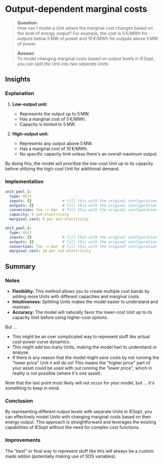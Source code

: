 # Output-dependent marginal costs

> **Question:**  
> How can I model a Unit where the marginal cost changes based on the level of energy output? For example, the cost is 5 €/MWh for outputs below 5 MW of power and 10 €/MWh for outputs above 5 MW of power.

> **Answer:**  
> To model changing marginal costs based on output levels in IESopt, you can split the Unit into two separate Units:

## Insights

### Explanation

1. **Low-output unit:**
   - Represents the output up to 5 MW.
   - Has a marginal cost of 5 €/MWh.
   - Capacity is limited to 5 MW.

2. **High-output unit:**
   - Represents any output above 5 MW.
   - Has a marginal cost of 10 €/MWh.
   - No specific capacity limit unless there's an overall maximum output.

By doing this, the model will prioritize the low-cost Unit up to its capacity before utilizing the high-cost Unit for additional demand.

### Implementation

```yaml
unit_pool_1:
  type: Unit
  inputs: {}              # fill this with the original configuration
  outputs: {}             # fill this with the original configuration
  conversion: foo -> bar  # fill this with the original configuration
  capacity: 5 out:electricity
  marginal_cost: 5 per out:electricity

unit_pool_2:
  type: Unit
  inputs: {}              # fill this with the original configuration
  outputs: {}             # fill this with the original configuration
  conversion: foo -> bar  # fill this with the original configuration
  marginal_cost: 10 per out:electricity
```

## Summary

### Notes

- **Flexibility:** This method allows you to create multiple cost bands by adding more Units with different capacities and marginal costs.
- **Intuitiveness:** Splitting Units makes the model easier to understand and maintain.
- **Accuracy:** The model will naturally favor the lower-cost Unit up to its capacity limit before using higher-cost options.

But ...

- This might be an over complicated way to represent stuff like actual cost-power curve dynamics.
- This might add too many Units, making the model hart to understand or analyse.
- If there is any reason that the model might save costs by not running the "lower price" Unit it will do so! This means the "higher price" part of your asset could be used with out running the "lower price", which in reality is not possible (where it's one asset).

Note that the last point most likely will not occur for your model, but ... it's something to keep in mind.

### Conclusion

By representing different output levels with separate Units in IESopt, you can effectively model Units with changing marginal costs based on their energy output. This approach is straightforward and leverages the existing capabilities of IESopt without the need for complex cost functions.

### Improvements

The "best" or final way to represent stuff like this will always be a custom made addon (potentially making use of SOS variables).
